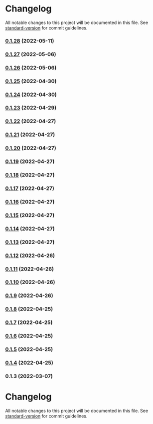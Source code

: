 # Changelog

All notable changes to this project will be documented in this file. See [standard-version](https://github.com/conventional-changelog/standard-version) for commit guidelines.

### [0.1.28](https://github.com/srclaunch/react-hooks/compare/v0.1.27...v0.1.28) (2022-05-11)

### [0.1.27](https://github.com/srclaunch/react-hooks/compare/v0.1.26...v0.1.27) (2022-05-06)

### [0.1.26](https://github.com/srclaunch/react-hooks/compare/v0.1.25...v0.1.26) (2022-05-06)

### [0.1.25](https://github.com/srclaunch/react-hooks/compare/v0.1.24...v0.1.25) (2022-04-30)

### [0.1.24](https://github.com/srclaunch/react-hooks/compare/v0.1.23...v0.1.24) (2022-04-30)

### [0.1.23](https://github.com/srclaunch/react-hooks/compare/v0.1.22...v0.1.23) (2022-04-29)

### [0.1.22](https://github.com/srclaunch/react-hooks/compare/v0.1.21...v0.1.22) (2022-04-27)

### [0.1.21](https://github.com/srclaunch/react-hooks/compare/v0.1.20...v0.1.21) (2022-04-27)

### [0.1.20](https://github.com/srclaunch/react-hooks/compare/v0.1.19...v0.1.20) (2022-04-27)

### [0.1.19](https://github.com/srclaunch/react-hooks/compare/v0.1.18...v0.1.19) (2022-04-27)

### [0.1.18](https://github.com/srclaunch/react-hooks/compare/v0.1.17...v0.1.18) (2022-04-27)

### [0.1.17](https://github.com/srclaunch/react-hooks/compare/v0.1.16...v0.1.17) (2022-04-27)

### [0.1.16](https://github.com/srclaunch/react-hooks/compare/v0.1.15...v0.1.16) (2022-04-27)

### [0.1.15](https://github.com/srclaunch/react-hooks/compare/v0.1.14...v0.1.15) (2022-04-27)

### [0.1.14](https://github.com/srclaunch/react-hooks/compare/v0.1.13...v0.1.14) (2022-04-27)

### [0.1.13](https://github.com/srclaunch/react-hooks/compare/v0.1.12...v0.1.13) (2022-04-27)

### [0.1.12](https://github.com/srclaunch/react-hooks/compare/v0.1.11...v0.1.12) (2022-04-26)

### [0.1.11](https://github.com/srclaunch/react-hooks/compare/v0.1.10...v0.1.11) (2022-04-26)

### [0.1.10](https://github.com/srclaunch/react-hooks/compare/v0.1.9...v0.1.10) (2022-04-26)

### [0.1.9](https://github.com/srclaunch/react-hooks/compare/v0.1.8...v0.1.9) (2022-04-26)

### [0.1.8](https://github.com/srclaunch/react-hooks/compare/v0.1.7...v0.1.8) (2022-04-25)

### [0.1.7](https://github.com/srclaunch/react-hooks/compare/v0.1.6...v0.1.7) (2022-04-25)

### [0.1.6](https://github.com/srclaunch/react-hooks/compare/v0.1.5...v0.1.6) (2022-04-25)

### [0.1.5](https://github.com/srclaunch/react-hooks/compare/v0.1.4...v0.1.5) (2022-04-25)

### [0.1.4](https://github.com/srclaunch/react-hooks/compare/v0.1.3...v0.1.4) (2022-04-25)

### 0.1.3 (2022-03-07)

# Changelog

All notable changes to this project will be documented in this file. See [standard-version](https://github.com/conventional-changelog/standard-version) for commit guidelines.
